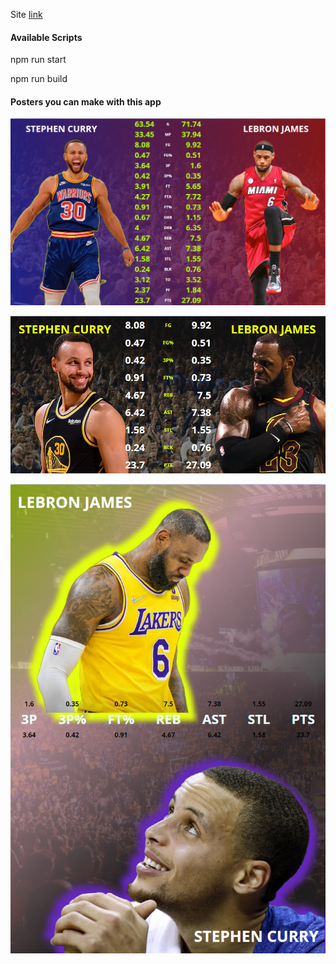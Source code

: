 Site [link](https://nba-stats-react.netlify.app)

#### Available Scripts

npm run start

npm run build

#### Posters you can make with this app

![](.sample-posters/hyped.png)

![](.sample-posters/left-right.PNG)

![](.sample-posters/up-down.png)
